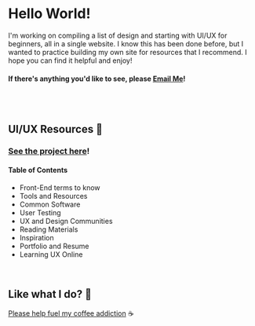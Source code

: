 # Hello World!
I'm working on compiling a list of design and starting with UI/UX for beginners, all in a single website. I know this has been done before, but I wanted to practice building my own site for resources that I recommend. I hope you can find it helpful and enjoy!<br>
#### If there's anything you'd like to see, please <a href="mailto:&#108;&#105;&#110;&#100;&#097;&#116;&#104;&#101;&#104;&#117;&#097;&#110;&#103;&#064;&#103;&#109;&#097;&#105;&#108;&#046;&#099;&#111;&#109;" target="_blank">Email Me</a>!
<br>
<br>

## UI/UX Resources 👥
### <a href="https://lindaicing.github.io/resources/" title="Hello World :)" target="_blank">See the project here</a>!
#### Table of Contents
<ul>
  <li>Front-End terms to know</li>
  <li>Tools and Resources</li>
  <li>Common Software</li>
  <li>User Testing</li>
  <li>UX and Design Communities</li>
  <li>Reading Materials</li>
  <li>Inspiration</li>
  <li>Portfolio and Resume</li>
  <li>Learning UX Online</li>
</ul>
<br>

## Like what I do? 💛
<a href="https://www.buymeacoffee.com/lindaicing" title="Please I crave caffeine" target="_blank">Please help fuel my coffee addiction</a> ☕
